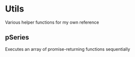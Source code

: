 # Utils
Various helper functions for my own reference

## pSeries
Executes an array of promise-returning functions sequentially
